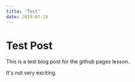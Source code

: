 ```yaml
---
title: "Test"
date: 2019-07-28
---
```


# Test Post

This is a test blog post for the github pages lesson.

It's not very exciting.
